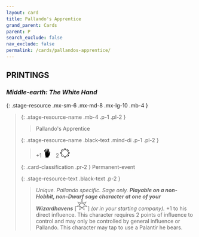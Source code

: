 ```yaml
---
layout: card
title: Pallando's Apprentice
grand_parent: Cards
parent: P
search_exclude: false
nav_exclude: false
permalink: /cards/pallandos-apprentice/
---
```


## PRINTINGS


### _Middle-earth: The White Hand_

{: .stage-resource .mx-sm-6 .mx-md-8 .mx-lg-10 .mb-4 }
> {: .stage-resource-name .mb-4 .p-1 .pl-2 }
> > <div class="card-mp"></div>
> > <div class="card-name">Pallando's Apprentice</div>
>
> {: .stage-resource-name .black-text .mind-di .p-1 .pl-2 }
> > +1 ![](/assets/images/di.svg)&emsp;2 ![](/assets/images/stage-point.svg)
>
> {: .card-classification .pr-2 }
> Permanent-event
>
> {: .stage-resource-text .black-text .p-2 }
> > _Unique._ _Pallando specific._ _Sage only._ ***Playable on a non-Hobbit, non-Dwarf sage character at one of your Wizardhavens*** <nobr>[<img src="/assets/images/free-haven.svg">]</nobr> _(or in your starting company)._ +1 to his direct influence. This character requires 2 points of influence to control and may only be controlled by general influence or Pallando. This character may tap to use a Palantir he bears. 
> 
